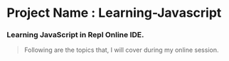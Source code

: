 # Project Name : Learning-Javascript


### Learning JavaScript in Repl Online IDE.

> Following are the topics that, I will cover during my online session.

